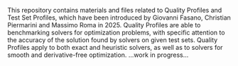 This repository contains materials and files related to Quality Profiles and Test Set Profiles, which have been introduced by Giovanni Fasano, Christian Piermarini and Massimo Roma 
in 2025. Quality Profiles are able to benchmarking solvers for optimization problems, with specific attention to the accuracy of the solution found by solvers 
on given test sets. Quality Profiles apply to both exact and heuristic solvers, as well as to solvers for smooth and derivative-free optimization.
...work in progress...
